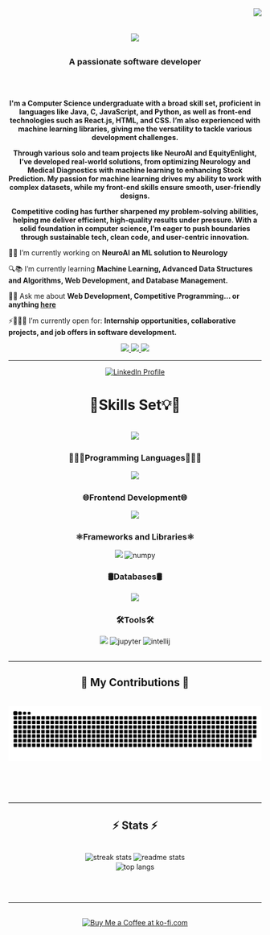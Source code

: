 
<img align="right" src="https://visitor-badge.laobi.icu/badge?page_id=Gsubrat.Gsubrat" />

<h1 align="center">
    <img src="https://readme-typing-svg.herokuapp.com/?font=Righteous&size=35&center=true&vCenter=true&width=500&height=70&duration=4000&lines=Hi+There!+👋;+I'm+Subrat+Gupta!;" />
</h1>

<h3 align="center">A passionate software developer</h3>

<br/>
<div align="center">
        <br />
        <p>
            <strong>
            I'm a Computer Science undergraduate with a broad skill set, proficient in languages like Java, C, JavaScript, and Python, as well as front-end technologies such as React.js, HTML, and CSS. I’m also experienced with machine learning libraries, giving me the versatility to tackle various development challenges.

Through various solo and team projects like NeuroAI and EquityEnlight, I’ve developed real-world solutions, from optimizing Neurology and Medical Diagnostics with machine learning to enhancing Stock Prediction. My passion for machine learning drives my ability to work with complex datasets, while my front-end skills ensure smooth, user-friendly designs.

Competitive coding has further sharpened my problem-solving abilities, helping me deliver efficient, high-quality results under pressure. With a solid foundation in computer science, I’m eager to push boundaries through sustainable tech, clean code, and user-centric innovation.
            </strong>
        </p>
<div align="left">
 
🔭🚀 I’m currently working on **NeuroAI an ML solution to Neurology**
 
🔍📚 I’m currently learning **Machine Learning, Advanced Data Structures and Algorithms, Web Development, and Database Management.**

💬🧠 Ask me about **Web Development, Competitive Programming... or anything [here](https://github.com/salesp07/salesp07/issues)**

⚡👨🏻‍💻 I’m currently open for: **Internship opportunities, collaborative projects, and job offers in software development.**

 </div>
 
<div align="center"> 
  <a href="mailto:gsubrat0803@gmail.com">
    <img src="https://img.shields.io/badge/Gmail-333333?style=for-the-badge&logo=gmail&logoColor=red" />
  </a>
  <a href="[https://linkedin.com/in/pedro-sales-muniz](https://www.linkedin.com/in/subrat-g158/)" target="_blank">
    <img src="https://img.shields.io/badge/LinkedIn-0077B5?style=for-the-badge&logo=linkedin&logoColor=white" target="_blank" />
  </a>
  <a href="https://salesp07.github.io" target="_blank">
     <img src="https://img.shields.io/badge/Portfolio-FF5722?style=for-the-badge&logo=todoist&logoColor=white" target="_blank" /> <!-- sqlite, safari, google-chrome are other good icon options -->
  </a>
</div>

 <hr/>
<div align="center">
  <a href="https://www.linkedin.com/in/aakarshit-srivastava-b8252922a">
    <img src="https://user-images.githubusercontent.com/74038190/212284087-bbe7e430-757e-4901-90bf-4cd2ce3e1852.gif" width="100" alt="LinkedIn Profile">
  </a>
</div>
<h1 align="center">🧠Skills Set💡🦾</h2>
<br/>
<a href="https://twitter.com/AakarshitSriva3"><img src="https://user-images.githubusercontent.com/73097560/115834477-dbab4500-a447-11eb-908a-139a6edaec5c.gif"></a>

<div align="center">
    
  <h3>👨🏻‍💻Programming Languages👨🏻‍💻</h3>
  <img src="https://skillicons.dev/icons?i=java,c,python" />
    
    
  <h3>🌐Frontend Development🌐</h3>
  <img src="https://skillicons.dev/icons?i=html,css,javascript,bootstrap,wordpress" />
    
    
  <h3>⚛Frameworks and Libraries⚛</h3>
  <img src="https://skillicons.dev/icons?i=nodejs,react,flask,tensorflow" />
  <img src="https://img.icons8.com/color/48/aR9CXyMagKIS/numpy.png" alt="numpy" />

    
  <h3>🛢️Databases🛢️</h3>
  <img src="https://skillicons.dev/icons?i=mysql,mongodb" />
    
    
  <h3>🛠️Tools🛠️</h3>
<img src="https://skillicons.dev/icons?i=vscode,github,figma,pycharm,eclipse" />
<img src="https://cdn.icon-icons.com/icons2/2699/PNG/512/jupyter_logo_icon_169452.png" alt="jupyter" style="width:48px; height:48px;" />
<img src="https://img.icons8.com/color/48/61466/intellij-idea.png" alt="intellij" style="width:48px; height:48px;" />

</div>
<br/>


<hr/>

<div align="center">
  <h2>🐍 My Contributions 🐍</h2>
  <br>
  <img alt="snake eating my contributions" src="https://raw.githubusercontent.com/Gsubrat/Gsubrat/output/github-contribution-grid-snake.svg" />
  
  <br/><br/><br/>
</div>

<hr/>

<h2 align="center">⚡ Stats ⚡</h2>
<br>
<div align=center>
  <img width=390 src="https://github-readme-streak-stats-Gsubrat.vercel.app/?user=salesp07&count_private=true&theme=react&border_radius=10" alt="streak stats"/>
  <img width=390 src="https://github-readme-stats-Gsubrat.vercel.app/api?username=salesp07&count_private=true&show_icons=true&theme=react&rank_icon=github&border_radius=10" alt="readme stats" />
  <br/>
  <img width=325 align="center" src="https://github-readme-stats-Gsubrat.vercel.app/api/top-langs/?username=salesp07&hide=HTML&langs_count=8&layout=compact&theme=react&border_radius=10&size_weight=0.5&count_weight=0.5&exclude_repo=github-readme-stats" alt="top langs" />
</div>

<br/><br/>

<hr/>

<br/>

<div align="center">
<a href='https://ko-fi.com/V7V4RAK9C' target='_blank'><img height='64' style='border:0px;height:64px;' src='https://storage.ko-fi.com/cdn/kofi1.png?v=3' border='0' alt='Buy Me a Coffee at ko-fi.com' /></a>
</div>

<br/>
